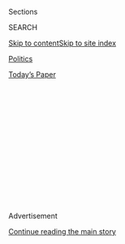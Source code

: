 <div id="app">

<div>

<div>

<div>

<div class="NYTAppHideMasthead css-1q2w90k e1suatyy0">

<div class="section css-ui9rw0 e1suatyy2">

<div class="css-eph4ug er09x8g0">

<div class="css-6n7j50">

</div>

<span class="css-1dv1kvn">Sections</span>

<div class="css-10488qs">

<span class="css-1dv1kvn">SEARCH</span>

</div>

[Skip to content](#site-content)[Skip to site
index](#site-index)

</div>

<div id="masthead-section-label" class="css-1wr3we4 eaxe0e00">

[Politics](https://www.nytimes.com/section/politics)

</div>

<div class="css-10698na e1huz5gh0">

</div>

</div>

<div id="masthead-bar-one" class="section hasLinks css-15hmgas e1csuq9d3">

<div class="css-uqyvli e1csuq9d0">

</div>

<div class="css-1uqjmks e1csuq9d1">

</div>

<div class="css-9e9ivx">

[](https://myaccount.nytimes.com/auth/login?response_type=cookie&client_id=vi)

</div>

<div class="css-1bvtpon e1csuq9d2">

[Today’s
Paper](https://www.nytimes.com/section/todayspaper)

</div>

</div>

</div>

</div>

<div data-aria-hidden="false">

<div id="site-content" data-role="main">

<div>

<div class="css-1aor85t" style="opacity:0.000000001;z-index:-1;visibility:hidden">

<div class="css-1hqnpie">

<div class="css-epjblv">

<span class="css-17xtcya">[Politics](/section/politics)</span><span class="css-x15j1o">|</span><span class="css-fwqvlz">Homeland
Security Leaders on Defensive Amid Calls to Withdraw From
Portland</span>

</div>

<div class="css-k008qs">

<div class="css-1iwv8en">

<span class="css-18z7m18"></span>

<div>

</div>

</div>

<span class="css-1n6z4y">https://nyti.ms/2WZMVv9</span>

<div class="css-1705lsu">

<div class="css-4xjgmj">

<div class="css-4skfbu" data-role="toolbar" data-aria-label="Social Media Share buttons, Save button, and Comments Panel with current comment count" data-testid="share-tools">

  - 
  - 
  - 
  - 
    
    <div class="css-6n7j50">
    
    </div>

  - 

</div>

</div>

</div>

</div>

</div>

</div>

<div id="NYT_TOP_BANNER_REGION" class="css-13pd83m">

</div>

<div id="top-wrapper" class="css-1sy8kpn">

<div id="top-slug" class="css-l9onyx">

Advertisement

</div>

[Continue reading the main
story](#after-top)

<div class="ad top-wrapper" style="text-align:center;height:100%;display:block;min-height:250px">

<div id="top" class="place-ad" data-position="top" data-size-key="top">

</div>

</div>

<div id="after-top">

</div>

</div>

<div>

<div id="sponsor-wrapper" class="css-1hyfx7x">

<div id="sponsor-slug" class="css-19vbshk">

Supported by

</div>

[Continue reading the main
story](#after-sponsor)

<div id="sponsor" class="ad sponsor-wrapper" style="text-align:center;height:100%;display:block">

</div>

<div id="after-sponsor">

</div>

</div>

<div class="css-186x18t">

</div>

<div class="css-1vkm6nb ehdk2mb0">

# Homeland Security Leaders on Defensive Amid Calls to Withdraw From Portland

</div>

The department’s acting secretary met with reporters and blamed local
Oregon officials amid criticism that he has gone too far to suppress
protests in Portland.

<div class="css-79elbk" data-testid="photoviewer-wrapper">

<div class="css-z3e15g" data-testid="photoviewer-wrapper-hidden">

</div>

<div class="css-1a48zt4 ehw59r15" data-testid="photoviewer-children">

![<span class="css-16f3y1r e13ogyst0" data-aria-hidden="true">Chad Wolf,
the acting homeland security secretary, defended agents who have been
accused of placing protesters in unmarked vans without telling them
where they are
going.</span><span class="css-cnj6d5 e1z0qqy90" itemprop="copyrightHolder"><span class="css-1ly73wi e1tej78p0">Credit...</span><span><span>Manuel
Balce Ceneta/Associated
Press</span></span></span>](https://static01.nyt.com/images/2020/07/21/us/politics/21dc-unrest-feds-sub/merlin_174809151_ce370a99-3901-46fe-83c0-d6953101a088-articleLarge.jpg?quality=75&auto=webp&disable=upscale)

</div>

</div>

<div class="css-18e8msd">

<div class="css-vp77d3 epjyd6m0">

<div class="css-hus3qt ey68jwv0" data-aria-hidden="true">

[![Zolan
Kanno-Youngs](https://static01.nyt.com/images/2019/12/13/reader-center/author-zolan-kanno-youngs/author-zolan-kanno-youngs-thumbLarge.png
"Zolan Kanno-Youngs")](https://www.nytimes.com/by/zolan-kanno-youngs)

</div>

<div class="css-1baulvz">

By [<span class="css-1baulvz last-byline" itemprop="name">Zolan
Kanno-Youngs</span>](https://www.nytimes.com/by/zolan-kanno-youngs)

</div>

</div>

  - 
    
    <div class="css-ld3wwf e16638kd2">
    
    July 21,
    2020
    
    </div>

  - 
    
    <div class="css-4xjgmj">
    
    <div class="css-d8bdto" data-role="toolbar" data-aria-label="Social Media Share buttons, Save button, and Comments Panel with current comment count" data-testid="share-tools">
    
      - 
      - 
      - 
      - 
        
        <div class="css-6n7j50">
        
        </div>
    
      - 
    
    </div>
    
    </div>

</div>

</div>

<div class="section meteredContent css-1r7ky0e" name="articleBody" itemprop="articleBody">

<div class="css-1fanzo5 StoryBodyCompanionColumn">

<div class="css-53u6y8">

WASHINGTON — Senior officials with the Department of Homeland Security
addressed the increased presence of federal agents in Portland, Ore., in
a press briefing for the first time on Tuesday, defending the tactics of
the agents who have been widely criticized for escalating an already
tense conflict with protesters.

They said agents of the department would remain in the city until the
unrest had subsided.

Chad Wolf, the acting secretary of homeland security, cast blame for the
unrest on Portland politicians who have publicly pleaded that he remove
the agents from the city. But Mr. Wolf said the crackdown — which has
included personnel from the U.S. Marshals and tactical agents from
Customs and Border Protection and Immigration and Customs Enforcement in
addition to the Federal Protective Service, which was already stationed
in Portland — was specific to the Pacific Northwest city, distancing his
department from President Trump’s commitment this week to send agents to
other major cities, from Oakland to New York.

“Violent anarchists in Portland versus normal city criminal activity
behavior by gangs and criminal element, those are two different things,”
Mr. Wolf said, adding that the department had recorded 43 arrests in the
protests. “What we have in Portland is very different than what we see
in other cities.”

The Trump administration’s plan, [revealed on
Monday](https://www.nytimes.com/2020/07/20/us/politics/trump-chicago-portland-federal-agents.html),
to send 150 Homeland Security Investigations special agents to Chicago
for 60 days is separate from the deployment of camouflage-wearing
tactical agents in Portland, but the deployment of federal agents to
another major city has stoked concern among local mayors and governors
that the efforts are making the unrest worse.

</div>

</div>

<div class="css-1fanzo5 StoryBodyCompanionColumn">

<div class="css-53u6y8">

Mayors throughout the United States have called on the administration to
pull back the agents, and even Tom Ridge, the first homeland security
secretary, criticized the deployment on Tuesday.

“It would be a cold day in hell before I would consent to a unilateral,
uninvited intervention into one of my cities,” Mr. Ridge said in an
interview with Sirius XM radio. “And I wish the president would take a
more collaborative approach toward fighting this lawlessness than the
unilateral approach he’s taken.”

In the rare news conference, Mr. Wolf said he called the mayor of
Portland and the governor of Oregon this month to work with them to
protect the federal courthouse downtown but was met with resistance. He
accused the officials of turning the conversation “into a political
issue.”

“We stand ready,” Mr. Wolf said. “I’m ready to pull my officers out of
there if the violence stops. Portland is unique. There’s no other city
like it right now where we see this violence at federal courthouses.”

But while the homeland security officials said the **** deployment of
tactical agents who have frequently deployed tear gas and at times
forced protesters into unmarked vehicles **** was needed to combat
“violent criminals,” some of the demonstrators included mothers locked
in arms outside the courthouse. While some in the crowd have thrown
rocks and bottles at federal officers, others have demonstrated
peacefully.

</div>

</div>

<div class="css-1fanzo5 StoryBodyCompanionColumn">

<div class="css-53u6y8">

The governor, the mayor and the protesters have all said that the
homeland security agents and U.S. Marshals had only increased tensions
in the city.

“We didn’t ask for these troops in our city. We don’t want these troops
in our city, and the tactics they’re using are very un-American,” Mayor
Ted Wheeler said, adding that the agents were forcing demonstrators into
vans without probable cause. “There’s some really serious constitutional
issues here.”

Mr. Wheeler added that many of those detained had not been charged, but
rather released after questioning. “We have people who have come back
and said I feel like I was kidnapped.”

While the department deployed teams of air marshals, Coast Guard
officials, and tactical agents from Customs and Border Protection and
ICE to various cities after Mr. Trump signed an executive order to
protect monuments, statues and federal property, Mr. Wolf said the teams
are in no city besides Portland at this time. Those teams continue to be
ready for deployment.

Citing a law codified by the Homeland Security Act of 2002 that allows
the secretary to protect federal property, Mr. Wolf also defended agents
who have been accused of placing protesters in unmarked vans without
telling them where they are going.

But the law Mr. Wolf cited, 40 U.S. Code 1315, says homeland security
officials have the right to “conduct investigations” away from federal
property. Pressed about the level of probable cause needed to detain
someone away from the courthouse in Portland, Mr. Wolf referred to
Richard Cline, the deputy director of the Federal Protective Service.
Mr. Cline described the detaining of one individual, whom he did not
name, who was put into a van so agents could bring him to a safe place
for questioning.

The officials did not address other accounts from demonstrators of being
detained, put into unmarked vehicles and not being told where they were
going.

</div>

</div>

<div class="css-1fanzo5 StoryBodyCompanionColumn">

<div class="css-53u6y8">

“We’re not going to allow somebody to walk up to federal property,
assault a federal officer or agent and because they walk off federal
property say we can’t go arrest you,” said Mark Morgan, the acting
commissioner of Customs and Border Protection, who confirmed that
federal agents were using unmarked vehicles but said it was needed to
ensure their safety. **** He also carried with him a ballistic
camouflaged vest displaying the label “POLICE” to push back on accounts
that agents in Portland lacked insignia and refused to identify
themselves.

But Defense Secretary Mark T. Esper has told other administration
officials that he has concerns about the military-style camouflage worn
by such agents in recent weeks.

Mr. Esper “has expressed a concern of this within the administration,”
the chief Pentagon spokesman, Jonathan Hoffman, told reporters on
Tuesday. “We want a system where people can tell the difference” between
the federal agents who are patrolling streets and military troops who
are not, he added.

Gil Kerlikowske, a Customs and Border Protection chief in the Obama
administration, also said the department was not meeting a standard of
probable cause with the detainments.

“They need the same probable cause that any police officer should have
to stop somebody. It’s beyond a reasonable suspicion that this person
has actually committed crime,” Mr. Kerlikowske said. “You’re not seeing
that in Portland.”

Thomas Gibbons-Neff contributed reporting.

</div>

</div>

</div>

<div>

</div>

<div>

</div>

<div>

</div>

<div>

<div id="bottom-wrapper" class="css-1ede5it">

<div id="bottom-slug" class="css-l9onyx">

Advertisement

</div>

[Continue reading the main
story](#after-bottom)

<div id="bottom" class="ad bottom-wrapper" style="text-align:center;height:100%;display:block;min-height:90px">

</div>

<div id="after-bottom">

</div>

</div>

</div>

</div>

</div>

## Site Index

<div>

</div>

## Site Information Navigation

  - [© <span>2020</span> <span>The New York Times
    Company</span>](https://help.nytimes.com/hc/en-us/articles/115014792127-Copyright-notice)

<!-- end list -->

  - [NYTCo](https://www.nytco.com/)
  - [Contact
    Us](https://help.nytimes.com/hc/en-us/articles/115015385887-Contact-Us)
  - [Work with us](https://www.nytco.com/careers/)
  - [Advertise](https://nytmediakit.com/)
  - [T Brand Studio](http://www.tbrandstudio.com/)
  - [Your Ad
    Choices](https://www.nytimes.com/privacy/cookie-policy#how-do-i-manage-trackers)
  - [Privacy](https://www.nytimes.com/privacy)
  - [Terms of
    Service](https://help.nytimes.com/hc/en-us/articles/115014893428-Terms-of-service)
  - [Terms of
    Sale](https://help.nytimes.com/hc/en-us/articles/115014893968-Terms-of-sale)
  - [Site
    Map](https://spiderbites.nytimes.com)
  - [Help](https://help.nytimes.com/hc/en-us)
  - [Subscriptions](https://www.nytimes.com/subscription?campaignId=37WXW)

</div>

</div>

</div>

</div>
